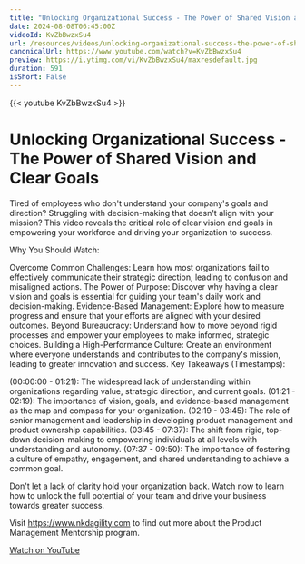 ```yaml
---
title: "Unlocking Organizational Success - The Power of Shared Vision and Clear Goals"
date: 2024-08-08T06:45:00Z
videoId: KvZbBwzxSu4
url: /resources/videos/unlocking-organizational-success-the-power-of-shared-vision-and-clear-goals
canonicalUrl: https://www.youtube.com/watch?v=KvZbBwzxSu4
preview: https://i.ytimg.com/vi/KvZbBwzxSu4/maxresdefault.jpg
duration: 591
isShort: False
---
```


{{< youtube KvZbBwzxSu4 >}}

# Unlocking Organizational Success - The Power of Shared Vision and Clear Goals

Tired of employees who don't understand your company's goals and direction? Struggling with decision-making that doesn't align with your mission? This video reveals the critical role of clear vision and goals in empowering your workforce and driving your organization to success.

Why You Should Watch:

Overcome Common Challenges: Learn how most organizations fail to effectively communicate their strategic direction, leading to confusion and misaligned actions.
The Power of Purpose: Discover why having a clear vision and goals is essential for guiding your team's daily work and decision-making.
Evidence-Based Management: Explore how to measure progress and ensure that your efforts are aligned with your desired outcomes.
Beyond Bureaucracy: Understand how to move beyond rigid processes and empower your employees to make informed, strategic choices.
Building a High-Performance Culture: Create an environment where everyone understands and contributes to the company's mission, leading to greater innovation and success.
Key Takeaways (Timestamps):

(00:00:00 - 01:21): The widespread lack of understanding within organizations regarding value, strategic direction, and current goals.
(01:21 - 02:19): The importance of vision, goals, and evidence-based management as the map and compass for your organization.
(02:19 - 03:45): The role of senior management and leadership in developing product management and product ownership capabilities.
(03:45 - 07:37): The shift from rigid, top-down decision-making to empowering individuals at all levels with understanding and autonomy.
(07:37 - 09:50): The importance of fostering a culture of empathy, engagement, and shared understanding to achieve a common goal.

Don't let a lack of clarity hold your organization back. Watch now to learn how to unlock the full potential of your team and drive your business towards greater success.

Visit https://www.nkdagility.com to find out more about the Product Management Mentorship program.

[Watch on YouTube](https://www.youtube.com/watch?v=KvZbBwzxSu4)
